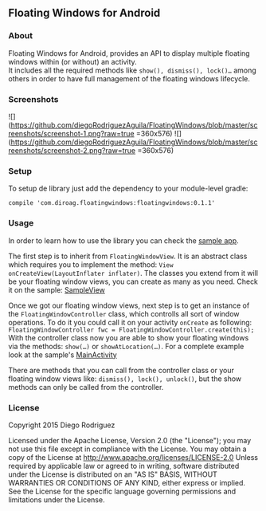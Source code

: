 Floating Windows for Android
----------------------------

### About

Floating Windows for Android, provides an API to display multiple
floating windows within (or without) an activity.  
 It includes all the required methods like `show(), dismiss(), lock()…`
among others in order to have full management of the floating windows
lifecycle.

### Screenshots

![](https://github.com/diegoRodriguezAguila/FloatingWindows/blob/master/screenshots/screenshot-1.png?raw=true =360x576)
![](https://github.com/diegoRodriguezAguila/FloatingWindows/blob/master/screenshots/screenshot-2.png?raw=true =360x576)

### Setup

To setup de library just add the dependency to your module-level gradle:

`compile 'com.diroag.floatingwindows:floatingwindows:0.1.1'`

### Usage

In order to learn how to use the library you can check the [sample
app](https://github.com/diegoRodriguezAguila/FloatingWindows/tree/master/sample).  

The first step is to inherit from `FloatingWindowView`. It is an
abstract class which requires you to implement the method:
`View onCreateView(LayoutInflater inflater)`.
 The classes you extend from it will be your floating window views, you
can create as many as you need. Check it on the sample:
[SampleView](https://github.com/diegoRodriguezAguila/FloatingWindows/blob/master/sample/src/main/java/com/diroag/floatingwindows/sample/floating/SampleView.java)

Once we got our floating window views, next step is to get an instance
of the `FloatingWindowController` class, which controlls all sort of
window operations.
 To do it you could call it on your activity `onCreate` as following:
`FloatingWindowController fwc = FloatingWindowController.create(this);`  
 With the controller class now you are able to show your floating
windows via the methods: `show(…)` or `showAtLocation(…)`. For a
complete example look at the sample's
[MainActivity](https://github.com/diegoRodriguezAguila/FloatingWindows/blob/master/sample/src/main/java/com/diroag/floatingwindows/sample/MainActivity.java)

There are methods that you can call from the controller class or your
floating window views like: `dismiss(), lock(), unlock()`, but the show
methods can only be called from the controller.

### License

Copyright 2015 Diego Rodriguez

Licensed under the Apache License, Version 2.0 (the "License"); you may
not use this file except in compliance with the License. You may obtain
a copy of the License at http://www.apache.org/licenses/LICENSE-2.0
Unless required by applicable law or agreed to in writing, software
distributed under the License is distributed on an "AS IS" BASIS,
WITHOUT WARRANTIES OR CONDITIONS OF ANY KIND, either express or implied.
See the License for the specific language governing permissions and
limitations under the License.
